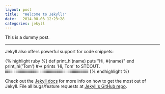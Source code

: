 ```yaml
---
layout: post
title:  "Welcome to Jekyll!"
date:   2014-08-03 12:23:28
categories: jekyll
---
```


This is a dummy post.

---

Jekyll also offers powerful support for code snippets:

{% highlight ruby %}
def print_hi(name)
  puts "Hi, #{name}"
end
print_hi('Tom')
#=> prints 'Hi, Tom' to STDOUT.
iiiiiiiiiiiiiiiiiiiiiiiiiiiiiiiiiiiiiiiiiiiiiiiiiiiiiiiiiiiiiiiiiiiiiiiiiiiiiiii
{% endhighlight %}

Check out the [Jekyll docs][jekyll] for more info on how to get the most out of Jekyll. File all bugs/feature requests at [Jekyll's GitHub repo][jekyll-gh].

[jekyll-gh]: https://github.com/jekyll/jekyll
[jekyll]:    http://jekyllrb.com
